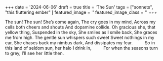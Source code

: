 +++
date = '2024-06-06'
draft = true
title = 'The Sun'
tags = ["sonnets", "this fluttering ember" ]
featured_image = ''
featured_image_class = ''
+++

The sun! The sun! She’s come again,
The cry goes in my mind,
Across my cells both cheers and shouts 
And dopamine collide. 
Oh gracious she, that yellow thing,
Suspended in the sky,
She smiles as I smile back, 
She graces me from high.
The gentle sun whispers such sweet
Sweet nothings in my ear,
She chases back my nimbus dark,
And dissipates my fear. 
<span style="margin-left:2.5em;">So in this land of seldom sun, her halo I drink in,</span>
<span style="margin-left:2.5em;">For when the seasons turn to grey, I’ll see her little then.</span>
